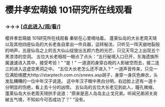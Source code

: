 # 樱井孝宏萌娘 101研究所在线观看

### →→→ <a href="http://3t3e.com/index.html">[点此进入/观/看/]</a>

樱井孝宏萌娘 101研究所在线观看
秦斩在心里嘀咕着。
    蓬莱仙岛的大长老周天琦以及其他四座仙岛的大长老各自拿出一件兵器，运转秘法，只听见一阵天崩地裂般的响声，五座仙岛之上的五大仙山绽放出五颜六色的光芒，只见天穹之上出现五个黑漆漆的空洞。
    五位大长老相视一眼点了点头：“五行秘境入口已开，东海遗族所属速速进入其中，接受考验！”
    “是！”
    一道道的身穿白袍的人影破空而去，接二连三的进入这虚空黑洞之中。
    “五位大长老怎么还不进入？”
    一道声音传来，只见一位满脸络腮大http://starptech.com.cn/snews.asp胡子，身穿一身灰色麻衣，头发乱糟糟的一位中年汉子说道。
    这中年汉子眼中黑白分明，右边脸上还有一道十分明显的伤疤，看上去十分的凶悍。
    五仙岛的五位大长老见到此人，瞳孔微缩，蓬莱仙岛大长老周天琦拱手说道：“原来是恶人岛岛主止戈兄弟。听闻兄弟闭关突破五气境，不知如今可否成功了？”
    “没有。
